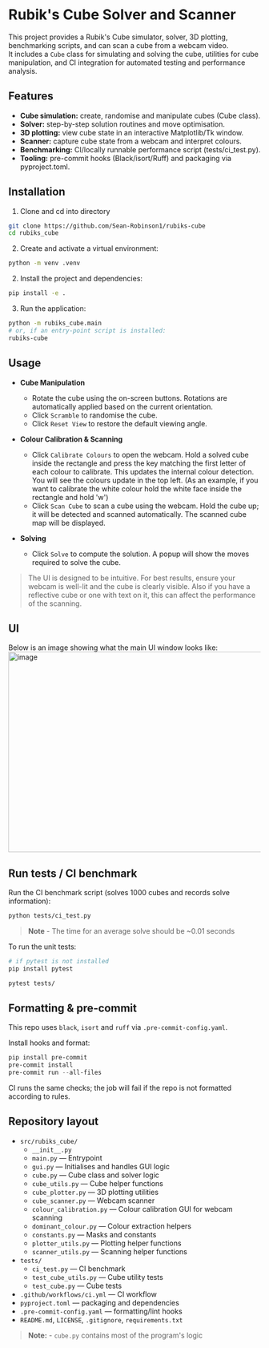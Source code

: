 # Rubik's Cube Solver and Scanner

This project provides a Rubik's Cube simulator, solver, 3D plotting, benchmarking scripts, and can scan a cube from a webcam video.  
It includes a `Cube` class for simulating and solving the cube, utilities for cube manipulation, and CI integration for automated testing and performance analysis.

## Features
- **Cube simulation:** create, randomise and manipulate cubes (Cube class).
- **Solver:** step-by-step solution routines and move optimisation.
- **3D plotting:** view cube state in an interactive Matplotlib/Tk window.
- **Scanner:** capture cube state from a webcam and interpret colours.
- **Benchmarking:** CI/locally runnable performance script (tests/ci_test.py).
- **Tooling:** pre-commit hooks (Black/isort/Ruff) and packaging via pyproject.toml.

## Installation
1. Clone and cd into directory
```bash
git clone https://github.com/Sean-Robinson1/rubiks-cube
cd rubiks_cube
```

2. Create and activate a virtual environment:
```bash
python -m venv .venv
```

2. Install the project and dependencies:
```bash
pip install -e .
```

3. Run the application:
```bash   
python -m rubiks_cube.main
# or, if an entry-point script is installed:
rubiks-cube
```

## Usage

- **Cube Manipulation**
  - Rotate the cube using the on-screen buttons. Rotations are automatically applied based on the current orientation.
  - Click `Scramble` to randomise the cube.
  - Click `Reset View` to restore the default viewing angle.

- **Colour Calibration & Scanning**
  - Click `Calibrate Colours` to open the webcam. Hold a solved cube inside the rectangle and press the key matching the first letter of each colour to calibrate. This updates the internal colour detection. You will see the colours update in the top left. (As an example, if you want to calibrate the white colour hold the white face inside the rectangle and hold 'w')
  - Click `Scan Cube` to scan a cube using the webcam. Hold the cube up; it will be detected and scanned automatically. The scanned cube map will be displayed.

- **Solving**
  - Click `Solve` to compute the solution. A popup will show the moves required to solve the cube.

> The UI is designed to be intuitive. For best results, ensure your webcam is well-lit and the cube is clearly visible. Also if you have a reflective cube or one with text on it, this can affect the performance of the scanning.

## UI

Below is an image showing what the main UI window looks like:
<img width="600" height="400" alt="image" src="https://github.com/user-attachments/assets/a30d6f0b-7677-43f9-a598-bee95ec1171f" />


## Run tests / CI benchmark
Run the CI benchmark script (solves 1000 cubes and records solve information):
```bash
python tests/ci_test.py
```

> **Note** - The time for an average solve should be ~0.01 seconds


To run the unit tests:
```bash
# if pytest is not installed
pip install pytest

pytest tests/
```

## Formatting & pre-commit
This repo uses `black`, `isort` and `ruff` via `.pre-commit-config.yaml`.

Install hooks and format:
```powershell
pip install pre-commit
pre-commit install
pre-commit run --all-files
```

CI runs the same checks; the job will fail if the repo is not formatted according to rules.

## Repository layout
- `src/rubiks_cube/`
  - `__init__.py`
  - `main.py`                — Entrypoint
  - `gui.py`                 — Initialises and handles GUI logic
  - `cube.py`                — Cube class and solver logic
  - `cube_utils.py`          — Cube helper functions
  - `cube_plotter.py`        — 3D plotting utilities
  - `cube_scanner.py`        — Webcam scanner
  - `colour_calibration.py`  — Colour calibration GUI for webcam scanning
  - `dominant_colour.py`     — Colour extraction helpers
  - `constants.py`           — Masks and constants
  - `plotter_utils.py`       — Plotting helper functions
  - `scanner_utils.py`       — Scanning helper functions
- `tests/`
  - `ci_test.py`             — CI benchmark
  - `test_cube_utils.py`     — Cube utility tests
  - `test_cube.py`           — Cube tests 
- `.github/workflows/ci.yml` — CI workflow
- `pyproject.toml`           — packaging and dependencies
- `.pre-commit-config.yaml`  — formatting/lint hooks
- `README.md`, `LICENSE`, `.gitignore`, `requirements.txt`

> **Note:** - `cube.py` contains most of the program's logic
